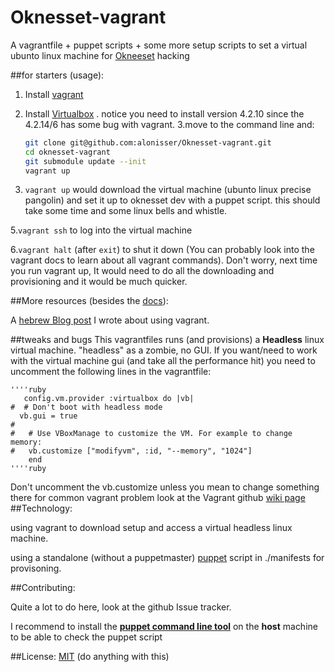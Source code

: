 Oknesset-vagrant
================

A vagrantfile + puppet scripts + some more setup scripts to set a virtual ubunto linux machine for [Okneeset](https://github.com/hasadna/Open-Knesset) hacking


##for starters (usage):

1. Install [vagrant](http://www.vagrantup.com/)
2. Install [Virtualbox](https://www.virtualbox.org/wiki/Download_Old_Builds_4_2) . notice you need to install version 4.2.10 since the 4.2.14/6 has some bug with vagrant. 
3.move to the command line and:


    ```bash
    git clone git@github.com:alonisser/Oknesset-vagrant.git  
    cd oknesset-vagrant  
    git submodule update --init  
    vagrant up
    ```

4. ```vagrant up``` would download the virtual machine (ubunto linux precise pangolin) and set it up to oknesset dev with a puppet script. this should take some time and some linux bells and whistle.

5.```vagrant ssh``` to log into the virtual machine

6.```vagrant halt``` (after ```exit```) to shut it down (You can probably look into the vagrant docs to learn about all vagrant commands). Don't worry, next time you run vagrant up, It would need to do all the downloading and provisioning and it would be much quicker.



##More resources (besides the [docs](http://docs.vagrantup.com/v2/)):

A [hebrew Blog post](http://4p-tech.co.il/blog/?p=1741) I wrote about using vagrant.

##tweaks and bugs
This vagrantfiles runs (and provisions) a **Headless** linux virtual machine. "headless" as a zombie, no GUI. If you want/need to work with the virtual machine gui (and take all the performance hit) you need to uncomment the following lines in the vagrantfile:

    ''''ruby
       config.vm.provider :virtualbox do |vb|
    #  # Don't boot with headless mode
      vb.gui = true
    #
    #   # Use VBoxManage to customize the VM. For example to change memory:
    #   vb.customize ["modifyvm", :id, "--memory", "1024"]
    	end
    ''''ruby
Don't uncomment the vb.customize unless you mean to change something there
for common vagrant problem look at the Vagrant github [wiki page](https://github.com/mitchellh/vagrant/wiki/%60vagrant-up%60-hangs-at-%22Waiting-for-VM-to-boot.-This-can-take-a-few-minutes%22)
##Technology:

using vagrant to download setup and access a virtual headless linux machine.  

using a standalone (without a puppetmaster) [puppet](https://puppetlabs.com/) script in ./manifests for provisoning.

##Contributing:

Quite a lot to do here, look at the github Issue tracker.

I recommend to install the **[puppet command line tool](http://docs.puppetlabs.com/guides/installation.html)** on the **host** machine to be able to check the puppet script

##License:
[MIT](http://opensource.org/licenses/MIT) (do anything with this)
